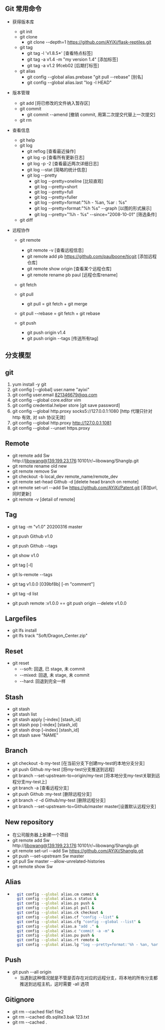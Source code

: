 ## Git 常用命令
- 获得版本库
    - git init
    - git clone
        - git clone --depth=1 https://github.com/AYiXi/flask-reptiles.git
    - git tag
        - git tag -l 'v1.8.5*' [查看特点标签]
        - git tag -a v1.4 -m "my version 1.4" [添加标签]
        - git tag -a v1.2 9fceb02 [后期打标签]
    - git alias
        - git config --global alias.prebase "git pull --rebase" [别名]
        - git config --global alias.last "log -l HEAD"

- 版本管理
    - git add [将已修改的文件纳入暂存区]
    - git commit
        - git commit --amend [撤销 commit, 用第二次提交代替上一次提交]
    - git rm

- 查看信息
    - git help
    - git log
        - git reflog [查看最近操作]
        - git log -p [查看所有更新日志]
        - git log -p -2 [查看最近两次详细日志]
        - git log --stat [简略的统计信息]
        - git log --pretty
            - git log --pretty=oneline [比较直观]
            - git log --pretty=short
            - git log --pretty=full
            - git log --pretty=fuller
            - git log --pretty=format:"%h - %an, %ar : %s"
            - git log --pretty=format:"%h %s" --graph [以图的形式展示]
            - git log --pretty="%h - %s" --since="2008-10-01" [筛选条件]
    - git diff

- 远程协作
    - git remote
        - git remote -v [查看远程信息]
        - git remote add pb https://github.com/paulboone/ticgit [添加远程仓库]
        - git remote show origin [查看某个远程仓库]
        - git remote rename pb paul [远程仓库rename]

    - git fetch 
    - git pull
        - git pull = git fetch + git merge
    - git pull --rebase = git fetch + git rebase
    - git push
        - git push origin v1.4
        - git push origin --tags [传送所有tag]
        
## 分支模型


## git
1. yum install -y git
2. git config [--global] user.name "ayixi"
3. git config user.email 821346679@qq.com
4. git config --global core.editor vim
5. git config credential.helper store [git save password]
6. git config --global http.proxy socks5://127.0.0.1:1080 [http 代理只针对 http 有效, 对 ssh 协议无效]
7. git config --global http.proxy http://127.0.0.1:1081
8. git config --global --unset https.proxy

## Remote
- git remote add Sw http://libowang@139.199.23.176:10101/r/~libowang/ShangIp.git
- git remote rename old new
- git remote remove Sw
- git checkout -b local_dev remote_name/remote_dev
- git remote set-head Github -d [delete head branch on remote]
- git remote set-url --add Sw https://github.com/AYiXi/Patent.git [添加url,同时更新]
- git remote -v [detail of remote]

## Tag
- git tag -m "v1.0" 20200316 master
- git push Github v1.0
- git push Github --tags 
- git show v1.0

- git tag [-l]
- git ls-remote --tags
- git tag v1.0.0 [039bf8b] [-m "comment"] 
- git tag -d list
- git push remote :v1.0.0 == git push origin --delete v1.0.0

## Largefiles
- git lfs install
- git lfs track "Soft/Dragon_Center.zip"

## Reset
- git reset
  - --soft: 回退, 已 stage, 未 commit
  - --mixed: 回退, 未 stage, 未 commit
  - --hard: 回退到完全一样

## Stash
- git stash
- git stash list
- git stash apply [–index] [stash_id]
- git stash pop [–index] [stash_id]
- git stash drop [–index] [stash_id]
- git stash save "NAME"

## Branch
- git checkout -b my-test  [在当前分支下创建my-test的本地分支分支]
- git push Github my-test  [将my-test分支推送到远程]
- git branch --set-upstream-to=origin/my-test [将本地分支my-test关联到远程分支my-test上]
- git branch -a [查看远程分支]
- git push Github :my-test [删除远程分支]
- git branch -r -d Github/my-test [删除远程分支]
- git branch --set-upstream-to=Github/master master[设置默认远程分支]

## New repository
- 在公司服务器上新建一个项目
- git remote add Sw http://libowang@139.199.23.176:10101/r/~libowang/ShangIp.git
- git remote set-url --add Sw https://github.com/AYiXi/ShangIp.git
- git push --set-upstream Sw master
- git pull Sw master --allow-unrelated-histories
- git remote show Sw

## Alias
- ```sh
    git config --global alias.cm commit & 
    git config --global alias.s status &
    git config --global alias.ps push &
    git config --global alias.pl pull &
    git config --global alias.ck checkout &
    git config --global alias.cf "config --list" &
    git config --global alias.cfg "config --global --list" &
    git config --global alias.a "add ." &
    git config --global alias.c "commit -a -m" &
    git config --global alias.pu push &
    git config --global alias.rt remote &
    git config --global alias.lg "log --pretty=format:'%h - %an, %ar : %s'" &
   ```


## Push
- git push --all origin 
  - 当遇到这种情况就是不管是否存在对应的远程分支，将本地的所有分支都推送到远程主机，这时需要 -all 选项

## Gitignore
- git rm --cached file1 file2
- git rm --cached db.sqlite3.bak 123.txt
- git rm --cached .